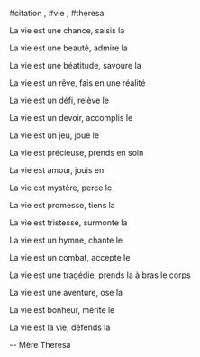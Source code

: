 #citation , #vie , #theresa 

La vie est une chance, saisis la

La vie est une beauté, admire la

La vie est une béatitude, savoure la

La vie est un rêve, fais en une réalité

La vie est un défi, relève le

La vie est un devoir, accomplis le

La vie est un jeu, joue le

La vie est précieuse, prends en soin

La vie est amour, jouis en

La vie est mystère, perce le

La vie est promesse, tiens la

La vie est tristesse, surmonte la

La vie est un hymne, chante le

La vie est un combat, accepte le

La vie est une tragédie, prends la à bras le corps

La vie est une aventure, ose la

La vie est bonheur, mérite le

La vie est la vie, défends la

-- Mère Theresa